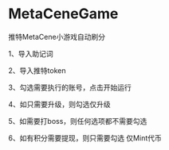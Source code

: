 # MetaCeneGame
推特MetaCene小游戏自动刷分

1、导入助记词

2、导入推特token

3、勾选需要执行的账号，点击开始运行

4、如只需要升级，则勾选仅升级

5、如需要打boss，则任何选项都不需要勾选

6、如有积分需要提现，则只需要勾选 仅Mint代币

